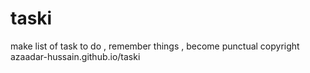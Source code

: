 # taski
make list of task to do , remember things , become punctual
copyright azaadar-hussain.github.io/taski